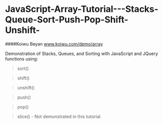 JavaScript-Array-Tutorial---Stacks-Queue-Sort-Push-Pop-Shift-Unshift-
=====================================================================

####Koiwu Beyan
www.koiwu.com/demo/array

Demonstration of Stacks, Queues, and Sorting with JavaScript and JQuery functions using:
>sort()

>shift()

>unshift()

>push()

>pop()

>slice() - Not demonstrated in this tutorial.
